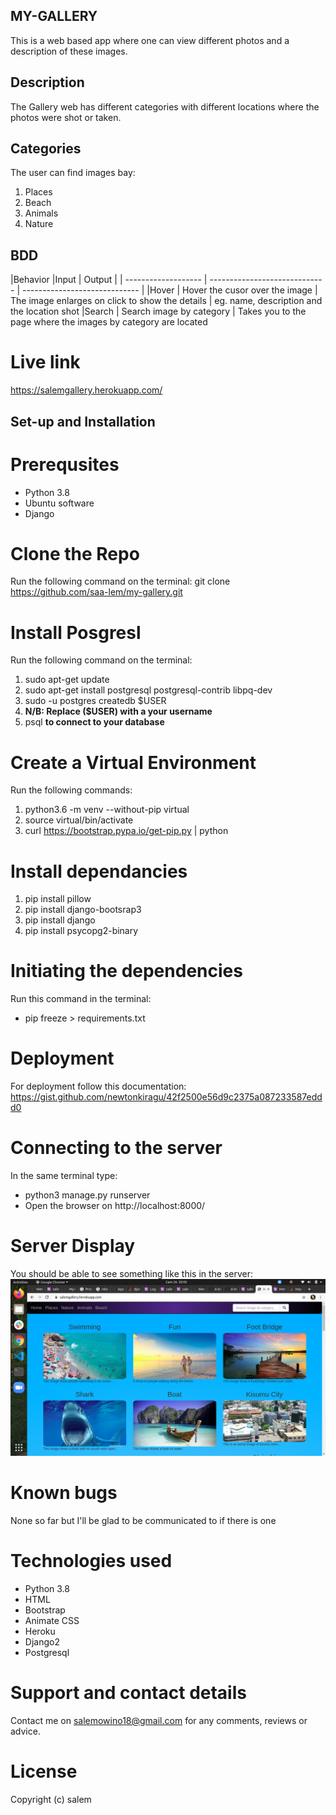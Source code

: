 
## MY-GALLERY
This is a web based app where one can view different photos and a description of these images.
## Description

The Gallery web has different categories with different locations where the photos were shot or taken. 

## Categories
The user can find images bay:
1. Places
2. Beach
3. Animals
4. Nature
 

 ## BDD
|Behavior 	           |Input 	                     |
Output                         |
| ------------------- | ----------------------------- | 
 ----------------------------- |
|Hover |	Hover the cusor over the image |	The image enlarges on click to show the details |
eg. name, description and the location shot
|Search |	Search image by category |	Takes you to the page where the images by category are located

 # Live link
https://salemgallery.herokuapp.com/

## Set-up and Installation

# Prerequsites

- Python 3.8
- Ubuntu software
- Django
 # Clone the Repo

Run the following command on the terminal:  git clone https://github.com/saa-lem/my-gallery.git

# Install Posgresl 
Run the following command on the terminal:
1. sudo apt-get update
2. sudo apt-get install postgresql postgresql-contrib libpq-dev
3. sudo -u postgres createdb $USER
4.  **N/B: Replace ($USER) with a your username**
5. psql
     **to connect to your database**
# Create a Virtual Environment
Run the following commands:
1. python3.6 -m venv --without-pip virtual
2. source virtual/bin/activate
3. curl https://bootstrap.pypa.io/get-pip.py | python
# Install dependancies
1. pip install pillow
2. pip install django-bootsrap3
3. pip install django
4. pip install psycopg2-binary  

# Initiating the dependencies
Run this command in the terminal: 
- pip freeze > requirements.txt
# Deployment
For deployment  follow this documentation: https://gist.github.com/newtonkiragu/42f2500e56d9c2375a087233587eddd0
 # Connecting to the server
In the same terminal type: 
- python3 manage.py runserver
- Open the browser on http://localhost:8000/

 # Server Display
 You should be able to see something like this in the server:
![The server Output](mygallery/static/img/screen.png) 
# Known bugs
None so far but I'll be glad to be communicated to if there is one

# Technologies used

- Python 3.8
- HTML
- Bootstrap 
- Animate CSS
- Heroku
- Django2
- Postgresql

# Support and contact details

Contact me on salemowino18@gmail.com for any comments, reviews or advice.
# License

Copyright (c) salem